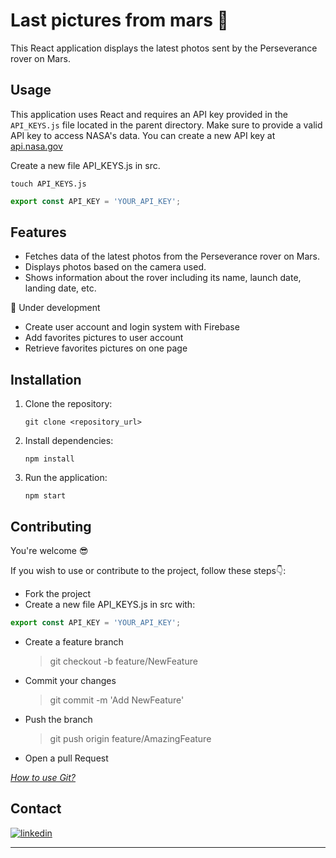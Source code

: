 # Last pictures from mars :rocket:

This React application displays the latest photos sent by the Perseverance rover on Mars.

## Usage

This application uses React and requires an API key provided in the `API_KEYS.js` file located in the parent directory. Make sure to provide a valid API key to access NASA's data. You can create a new API key at [api.nasa.gov](https://api.nasa.gov/)

Create a new file API_KEYS.js in src.

```
touch API_KEYS.js
```

```jsx
export const API_KEY = 'YOUR_API_KEY';
```

## Features

- Fetches data of the latest photos from the Perseverance rover on Mars.
- Displays photos based on the camera used.
- Shows information about the rover including its name, launch date, landing date, etc.

:construction_worker: Under development

- Create user account and login system with Firebase
- Add favorites pictures to user account
- Retrieve favorites pictures on one page

## Installation

1. Clone the repository:
   ```
   git clone <repository_url>
   ```
2. Install dependencies:
   ```
   npm install
   ```
3. Run the application:
   ```
   npm start
   ```

## Contributing

You're welcome :sunglasses:

If you wish to use or contribute to the project, follow these steps:point_down::

- Fork the project
- Create a new file API_KEYS.js in src with:

```jsx
export const API_KEY = 'YOUR_API_KEY';
```

- Create a feature branch
  > git checkout -b feature/NewFeature
- Commit your changes
  > git commit -m 'Add NewFeature'
- Push the branch
  > git push origin feature/AmazingFeature
- Open a pull Request

_[How to use Git?](https://docs.github.com/fr/get-started/using-git/about-git)_

## Contact

[![linkedin](https://img.shields.io/badge/LinkedIn-0077B5?style=for-the-badge&logo=linkedin&logoColor=white)](https://linkedin.com/in/ga%C3%ABtan-tremois-a956a91a3)

---
